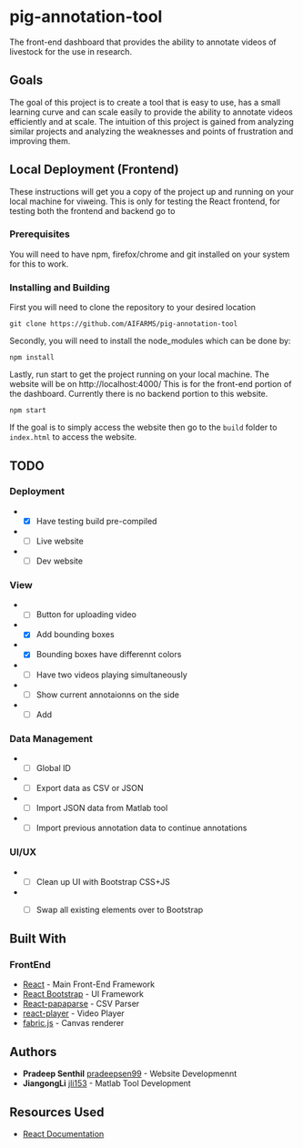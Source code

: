# pig-annotation-tool

The front-end dashboard that provides the ability to annotate videos of livestock for the use in research.

## Goals
The goal of this project is to create a tool that is easy to use, has a small learning curve and can scale easily to provide the ability to annotate videos efficiently and at scale. The intuition of this project is gained from analyzing similar projects and analyzing the weaknesses and points of frustration and improving them. 

## Local Deployment (Frontend)

These instructions will get you a copy of the project up and running on your local machine for viweing. This is only for testing the React frontend, for testing both the frontend and backend go to 

### Prerequisites

You will need to have npm, firefox/chrome and git installed on your system for this to work. 

### Installing and Building

First you will need to clone the repository to your desired location

```
git clone https://github.com/AIFARMS/pig-annotation-tool
```

Secondly, you will need to install the node_modules which can be done by:
```
npm install
```
Lastly, run start to get the project running on your local machine. The website will be on http://localhost:4000/ 
This is for the front-end portion of the dashboard. Currently there is no backend portion to this website.
```
npm start
```

If the goal is to simply access the website then go to the ```build``` folder to ```index.html``` to access the website. 

## TODO

### Deployment
* - [x] Have testing build pre-compiled
* - [ ] Live website
* - [ ] Dev website

### View
* - [ ] Button for uploading video
* - [x] Add bounding boxes
* - [x] Bounding boxes have differennt colors
* - [ ] Have two videos playing simultaneously
* - [ ] Show current annotaionns on the side
* - [ ] Add 

### Data Management
* - [ ] Global ID
* - [ ] Export data as CSV or JSON
* - [ ] Import JSON data from Matlab tool
* - [ ] Import previous annotation data to continue annotations

### UI/UX
* - [ ] Clean up UI with Bootstrap CSS+JS
* - [ ] Swap all existing elements over to Bootstrap


## Built With

### FrontEnd
* [React](https://reactjs.org/) - Main Front-End Framework
* [React Bootstrap](https://react-bootstrap.github.io/) - UI Framework
* [React-papaparse](https://github.com/Bunlong/react-papaparse) - CSV Parser
* [react-player](https://www.npmjs.com/package/react-player) - Video Player
* [fabric.js](http://fabricjs.com/) - Canvas renderer

## Authors

* **Pradeep Senthil** [pradeepsen99](https://github.com/pradeepsen99) - Website Developmennt
* **JiangongLi** [jli153](jli153@illinois.edu) - Matlab Tool Development

## Resources Used
* [React Documentation](https://reactjs.org/docs/)
